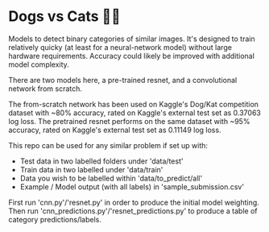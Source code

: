 # Dogs vs Cats 🐶🐱

Models to detect binary categories of similar images. It's designed to train relatively quicky (at least for a neural-network model) without large hardware requirements. Accuracy could likely be improved with additional model complexity.

There are two models here, a pre-trained resnet, and a convolutional network from scratch.

The from-scratch network has been used on Kaggle's Dog/Kat competition dataset with ~80% accuracy, rated on Kaggle's external test set as 0.37063 log loss.
The pretrained resnet performs on the same dataset with ~95% accuracy, rated on Kaggle's external test set as 0.11149 log loss.

This repo can be used for any similar problem if set up with:

- Test data in two labelled folders under 'data/test'
- Train data in two labelled under 'data/train'
- Data you wish to be labelled within 'data/to_predict/all'
- Example / Model output (with all labels) in 'sample_submission.csv'

First run 'cnn.py'/'resnet.py' in order to produce the initial model weighting.
Then run 'cnn_predictions.py'/'resnet_predictions.py' to produce a table of category predictions/labels.
